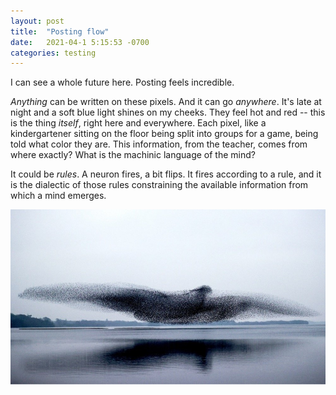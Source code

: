 ```yaml
---
layout: post
title:  "Posting flow"
date:   2021-04-1 5:15:53 -0700
categories: testing
---
```

I can see a whole future here. Posting feels incredible. 

*Anything* can be written on these pixels. And it can go *anywhere*. It's late at night and a soft blue light shines on my cheeks. They feel hot and red -- this is the thing *itself*, right here and everywhere. Each pixel, like a kindergartener sitting on the floor being split into groups for a game, being told what color they are. This information, from the teacher, comes from where exactly? What is the machinic language of the mind? 

It could be *rules*. A neuron fires, a bit flips. It fires according to a rule, and it is the dialectic of those rules constraining the available information from which a mind emerges. 

![A murmuration of starlings takes the shape of a bird.](/assets/IMG_4133.JPG)
